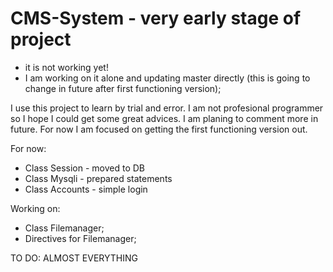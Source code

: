 # CMS-System - very early stage of project
- it is not working yet!
- I am working on it alone and updating master directly (this is going to change in future after first functioning version);

I use this project to learn by trial and error. I am not profesional programmer so I hope I could get some great advices. 
I am planing to comment more in future. For now I am focused on getting the first functioning version out.


For now:
- Class Session - moved to DB
- Class Mysqli - prepared statements
- Class Accounts - simple login

Working on:
- Class Filemanager;
- Directives for Filemanager;

TO DO:
ALMOST EVERYTHING
